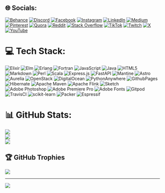 
## 🌐 Socials:
[![Behance](https://img.shields.io/badge/Behance-1769ff?logo=behance&logoColor=white)](https://behance.net/teste) [![Discord](https://img.shields.io/badge/Discord-%237289DA.svg?logo=discord&logoColor=white)](https://discord.gg/teste) [![Facebook](https://img.shields.io/badge/Facebook-%231877F2.svg?logo=Facebook&logoColor=white)](https://facebook.com/teste) [![Instagram](https://img.shields.io/badge/Instagram-%23E4405F.svg?logo=Instagram&logoColor=white)](https://instagram.com/teste) [![LinkedIn](https://img.shields.io/badge/LinkedIn-%230077B5.svg?logo=linkedin&logoColor=white)](https://linkedin.com/in/teste) [![Medium](https://img.shields.io/badge/Medium-12100E?logo=medium&logoColor=white)](https://medium.com/@teste) [![Pinterest](https://img.shields.io/badge/Pinterest-%23E60023.svg?logo=Pinterest&logoColor=white)](https://pinterest.com/teste) [![Quora](https://img.shields.io/badge/Quora-%23B92B27.svg?logo=Quora&logoColor=white)](https://quora.com/profile/teste) [![Reddit](https://img.shields.io/badge/Reddit-%23FF4500.svg?logo=Reddit&logoColor=white)](https://reddit.com/user/teste) [![Stack Overflow](https://img.shields.io/badge/-Stackoverflow-FE7A16?logo=stack-overflow&logoColor=white)](https://stackoverflow.com/users/teste) [![TikTok](https://img.shields.io/badge/TikTok-%23000000.svg?logo=TikTok&logoColor=white)](https://tiktok.com/@teste) [![Twitch](https://img.shields.io/badge/Twitch-%239146FF.svg?logo=Twitch&logoColor=white)](https://twitch.tv/teste) [![X](https://img.shields.io/badge/X-black.svg?logo=X&logoColor=white)](https://x.com/teste) [![YouTube](https://img.shields.io/badge/YouTube-%23FF0000.svg?logo=YouTube&logoColor=white)](https://youtube.com/@teste) 

# 💻 Tech Stack:
![Elixir](https://img.shields.io/badge/elixir-%234B275F.svg?style=for-the-badge&logo=elixir&logoColor=white) ![Elm](https://img.shields.io/badge/Elm-60B5CC?style=for-the-badge&logo=elm&logoColor=white) ![Erlang](https://img.shields.io/badge/Erlang-white.svg?style=for-the-badge&logo=erlang&logoColor=a90533) ![Fortran](https://img.shields.io/badge/Fortran-%23734F96.svg?style=for-the-badge&logo=fortran&logoColor=white) ![JavaScript](https://img.shields.io/badge/javascript-%23323330.svg?style=for-the-badge&logo=javascript&logoColor=%23F7DF1E) ![Java](https://img.shields.io/badge/java-%23ED8B00.svg?style=for-the-badge&logo=openjdk&logoColor=white) ![HTML5](https://img.shields.io/badge/html5-%23E34F26.svg?style=for-the-badge&logo=html5&logoColor=white) ![Markdown](https://img.shields.io/badge/markdown-%23000000.svg?style=for-the-badge&logo=markdown&logoColor=white) ![Perl](https://img.shields.io/badge/perl-%2339457E.svg?style=for-the-badge&logo=perl&logoColor=white) ![Scala](https://img.shields.io/badge/scala-%23DC322F.svg?style=for-the-badge&logo=scala&logoColor=white) ![Express.js](https://img.shields.io/badge/express.js-%23404d59.svg?style=for-the-badge&logo=express&logoColor=%2361DAFB) ![FastAPI](https://img.shields.io/badge/FastAPI-005571?style=for-the-badge&logo=fastapi) ![Mantine](https://img.shields.io/badge/Mantine-ffffff?style=for-the-badge&logo=Mantine&logoColor=339af0) ![Astro](https://img.shields.io/badge/astro-%232C2052.svg?style=for-the-badge&logo=astro&logoColor=white) ![Aurelia](https://img.shields.io/badge/aurelia-%23ED2B88.svg?style=for-the-badge&logo=aurelia&logoColor=fff) ![OpenStack](https://img.shields.io/badge/Openstack-%23f01742.svg?style=for-the-badge&logo=openstack&logoColor=white) ![DigitalOcean](https://img.shields.io/badge/DigitalOcean-%230167ff.svg?style=for-the-badge&logo=digitalOcean&logoColor=white) ![PythonAnywhere](https://img.shields.io/badge/pythonanywhere-%232F9FD7.svg?style=for-the-badge&logo=pythonanywhere&logoColor=151515) ![GithubPages](https://img.shields.io/badge/github%20pages-121013?style=for-the-badge&logo=github&logoColor=white) ![Hibernate](https://img.shields.io/badge/Hibernate-59666C?style=for-the-badge&logo=Hibernate&logoColor=white) ![Apache Maven](https://img.shields.io/badge/Apache%20Maven-C71A36?style=for-the-badge&logo=Apache%20Maven&logoColor=white) ![Apache Flink](https://img.shields.io/badge/Apache%20Flink-E6526F?style=for-the-badge&logo=Apache%20Flink&logoColor=white) ![Sketch](https://img.shields.io/badge/Sketch-FFB387?style=for-the-badge&logo=sketch&logoColor=black) ![Adobe Photoshop](https://img.shields.io/badge/adobe%20photoshop-%2331A8FF.svg?style=for-the-badge&logo=adobe%20photoshop&logoColor=white) ![Adobe Premiere Pro](https://img.shields.io/badge/Adobe%20Premiere%20Pro-9999FF.svg?style=for-the-badge&logo=Adobe%20Premiere%20Pro&logoColor=white) ![Adobe Fonts](https://img.shields.io/badge/Adobe%20Fonts-000B1D.svg?style=for-the-badge&logo=Adobe%20Fonts&logoColor=white) ![Gitpod](https://img.shields.io/badge/gitpod-f06611.svg?style=for-the-badge&logo=gitpod&logoColor=white) ![TravisCI](https://img.shields.io/badge/travis%20ci-%232B2F33.svg?style=for-the-badge&logo=travis&logoColor=white) ![scikit-learn](https://img.shields.io/badge/scikit--learn-%23F7931E.svg?style=for-the-badge&logo=scikit-learn&logoColor=white) ![Packer](https://img.shields.io/badge/packer-%23E7EEF0.svg?style=for-the-badge&logo=packer&logoColor=%2302A8EF) ![Espressif](https://img.shields.io/badge/espressif-E7352C.svg?style=for-the-badge&logo=espressif&logoColor=white)
# 📊 GitHub Stats:
![](https://github-readme-stats.vercel.app/api?username=emmanuelrhad&theme=dark&hide_border=false&include_all_commits=false&count_private=false)<br/>
![](https://github-readme-streak-stats.herokuapp.com/?user=emmanuelrhad&theme=dark&hide_border=false)<br/>
![](https://github-readme-stats.vercel.app/api/top-langs/?username=emmanuelrhad&theme=dark&hide_border=false&include_all_commits=false&count_private=false&layout=compact)

## 🏆 GitHub Trophies
![](https://github-profile-trophy.vercel.app/?username=emmanuelrhad&theme=radical&no-frame=false&no-bg=true&margin-w=4)

---
[![](https://visitcount.itsvg.in/api?id=emmanuelrhad&icon=0&color=0)](https://visitcount.itsvg.in)

<!-- Proudly created with GPRM ( https://gprm.itsvg.in ) -->
